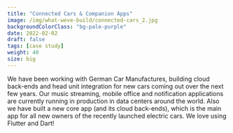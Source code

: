 ```yaml
---
title: "Connected Cars & Companion Apps"
image: /img/what-weve-build/connected-cars_2.jpg
backgroundColorClass: "bg-pale-purple"
date: 2022-02-02
draft: false
tags: [case study]
weight: 40
size: big
---
```


We have been working with German Car Manufactures, building cloud back-ends and head unit integration for new cars coming out over the next few years. Our music streaming, mobile office and notification applications are currently running in production in data centers around the world. Also we have built a new core app (and its cloud back-ends), which is the main app for all new owners of the recently launched electric cars. We love using Flutter and Dart!